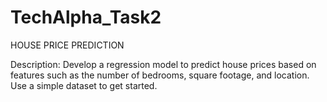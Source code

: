 # TechAlpha_Task2

HOUSE PRICE PREDICTION

Description: 
Develop a regression model to predict house prices based
on features such as the number of bedrooms, square
footage, and location. Use a simple dataset to get
started.
